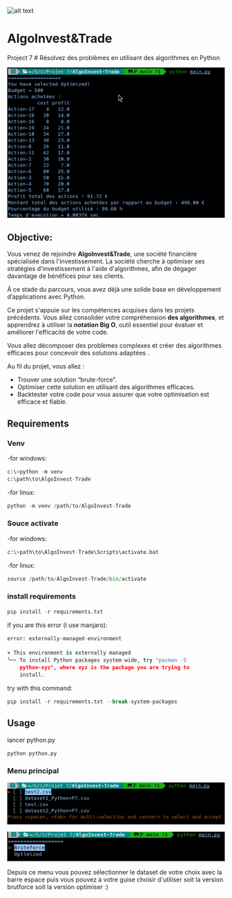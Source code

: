 ![alt text](https://user.oc-static.com/upload/2020/09/18/1600429119334_P6.png)

# **AlgoInvest&Trade**


Project 7 # Résolvez des problèmes en utilisant des algorithmes en Python

![alt text](exemple_execution.png)


## Objective:
Vous venez de rejoindre **AlgoInvest&Trade**, une société financière spécialisée dans l'investissement. La société cherche à optimiser ses stratégies d'investissement à l'aide d'algorithmes, afin de dégager davantage de bénéfices pour ses clients.


À ce stade du parcours, vous avez déjà une solide base en développement d’applications avec Python.


Ce projet s'appuie sur les compétences acquises dans les projets précédents. Vous allez consolider votre compréhension **des algorithmes**, et apprendrez à utiliser la **notation Big O**, outil essentiel pour évaluer et améliorer l'efficacité de votre code.

Vous allez décomposer des problèmes complexes et créer des algorithmes efficaces pour concevoir des solutions adaptées .


Au fil du projet, vous allez :

- Trouver une solution “brute-force”.
- Optimiser cette solution en utilisant des algorithmes efficaces.
- Backtester votre code pour vous assurer que votre optimisation est efficace et fiable.

## Requirements

### Venv
-for windows:
```python
c:\>python -m venv
c:\path\to\AlgoInvest-Trade
```
-for linux:
```python
python -m venv /path/to/AlgoInvest-Trade
```

### Souce activate
-for windows:
```python
c:\>path\to\AlgoInvest-Trade\Scripts\activate.bat
```
-for linux:
```python
source /path/to/AlgoInvest-Trade/bin/activate
```

### install requirements
```python
pip install -r requirements.txt
```
if you are this error (i use manjaro):
```python
error: externally-managed-environment

× This environment is externally managed
╰─> To install Python packages system-wide, try "pacman -S
    python-xyz", where xyz is the package you are trying to
    install.

```

try with this command:

```python
pip install -r requirements.txt --break-system-packages
```


## Usage

lancer python.py
```bash
python python.py
```
### Menu principal
![alt text](dataset_a_selectioner.png)

![alt text](choix_du_resolver.png)

Depuis ce menu vous pouvez sélectionner le dataset de votre choix avec la barre espace puis vous pouvez à votre guise choisir d'utiliser soit la version brutforce soit la version optimiser :)

